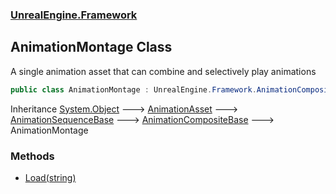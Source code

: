 ### [UnrealEngine.Framework](./UnrealEngine-Framework.md 'UnrealEngine.Framework')
## AnimationMontage Class
A single animation asset that can combine and selectively play animations  
```csharp
public class AnimationMontage : UnrealEngine.Framework.AnimationCompositeBase
```
Inheritance [System.Object](https://docs.microsoft.com/en-us/dotnet/api/System.Object 'System.Object') &#129106; [AnimationAsset](./AnimationAsset.md 'UnrealEngine.Framework.AnimationAsset') &#129106; [AnimationSequenceBase](./AnimationSequenceBase.md 'UnrealEngine.Framework.AnimationSequenceBase') &#129106; [AnimationCompositeBase](./AnimationCompositeBase.md 'UnrealEngine.Framework.AnimationCompositeBase') &#129106; AnimationMontage  
### Methods
- [Load(string)](./AnimationMontage-Load(string).md 'UnrealEngine.Framework.AnimationMontage.Load(string)')

